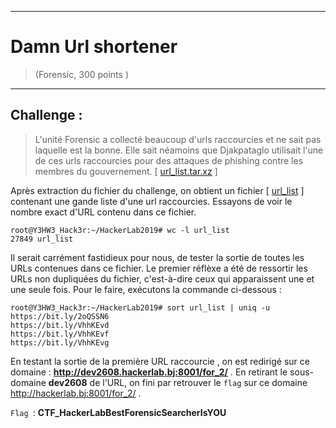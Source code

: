 * * *
# Damn Url shortener
> (Forensic, 300 points )
---
## Challenge :
> L'unité Forensic a collecté beaucoup d'urls raccourcies et ne sait pas laquelle est la bonne. Elle sait néamoins que Djakpataglo utilisait l'une de ces urls raccourcies pour des attaques de phishing contre les membres du gouvernement. [ [url_list.tar.xz](File/url_list.tar.xz ) ]

Après extraction du fichier du challenge, on obtient un fichier [ [url_list](File/url_list) ] contenant une gande liste d'une url raccourcies. Essayons de voir le nombre exact d'URL contenu dans ce fichier.
```console
root@Y3HW3_Hack3r:~/HackerLab2019# wc -l url_list
27849 url_list
```

Il serait carrément fastidieux pour nous, de tester la sortie de toutes les URLs contenues dans ce fichier. Le premier réflèxe a été de ressortir les URLs non dupliquées du fichier, c'est-à-dire ceux qui apparaissent une et une seule fois. Pour le faire, exécutons la commande ci-dessous :

```console
root@Y3HW3_Hack3r:~/HackerLab2019# sort url_list | uniq -u
https://bit.ly/2oQSSN6
https://bit.ly/VhhKEvd
https://bit.ly/VhhKEvf
https://bit.ly/VhhKEvg
```

En testant la sortie de la première URL raccourcie , on est redirigé sur ce domaine : **http://dev2608.hackerlab.bj:8001/for_2/** . 
En retirant le sous-domaine **dev2608** de l'URL, on fini par retrouver le ```flag``` sur ce domaine http://hackerlab.bj:8001/for_2/ . 


```Flag ```: **CTF_HackerLabBestForensicSearcherIsYOU**
